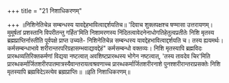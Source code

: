+++
title = "21 निशाधिकरणम्"

+++
॥निशिनेतिचेन्न सम्बन्धस्य यावद्देहभावित्वाद्दर्शयतिच॥ 'दिवाच शुक्लपक्षश्च षण्मासा उत्तरायणम्। मुमूर्षतां प्रशस्तानि विपरीतन्तु गर्हित'मिति निशामरणस्य निंदितत्वावेदनेनाधोगतिहेतुत्वप्रतीतेः निशि मृतस्य ब्रह्मप्राप्तिर्नास्तीति पूर्वपक्षे प्राप्त उच्यते- निशिनेतिचेन्न सम्बन्धस्य यावद्देहभावित्वाद्दर्शयति च। तस्य ह्ययमर्थः। कर्मसम्बन्धाभावे शरीरान्तरपरिग्रहासम्भवाद्यावद्देहं" कर्मसम्बन्धो वक्तव्यः। निशि मृतस्यापि ब्रह्मविदः प्रारब्धव्यतिरिक्तकर्मणां विद्यया नष्टत्वात् अवशिष्टप्रारब्धस्य भोगेन नष्टत्वात्, 'तस्य तावदेव चिर'मिति प्रारब्धकर्मार्जितशरीरपातमात्रस्यैवान्तरायत्वश्रवणाच्च प्रारब्धकर्मार्जितशरीरनाशे पुनश्शरीरान्तराप्रसक्तेः निशि मृतस्यापि ब्रह्मविदेऽस्त्येव ब्रह्मप्राप्तिः॥ ॥इति निशाधिकरणम्॥